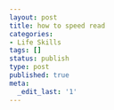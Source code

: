```yaml
---
layout: post
title: how to speed read
categories:
- Life Skills
tags: []
status: publish
type: post
published: true
meta:
  _edit_last: '1'
---
```


